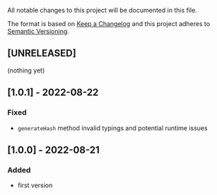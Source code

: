 All notable changes to this project will be documented in this file.

The format is based on [Keep a Changelog](http://keepachangelog.com/en/1.0.0/)
and this project adheres to [Semantic Versioning](http://semver.org/spec/v2.0.0.html).

## [UNRELEASED]
(nothing yet)

## [1.0.1] - 2022-08-22
### Fixed
- `generateHash` method invalid typings and potential runtime issues

## [1.0.0] - 2022-08-21
### Added
- first version
